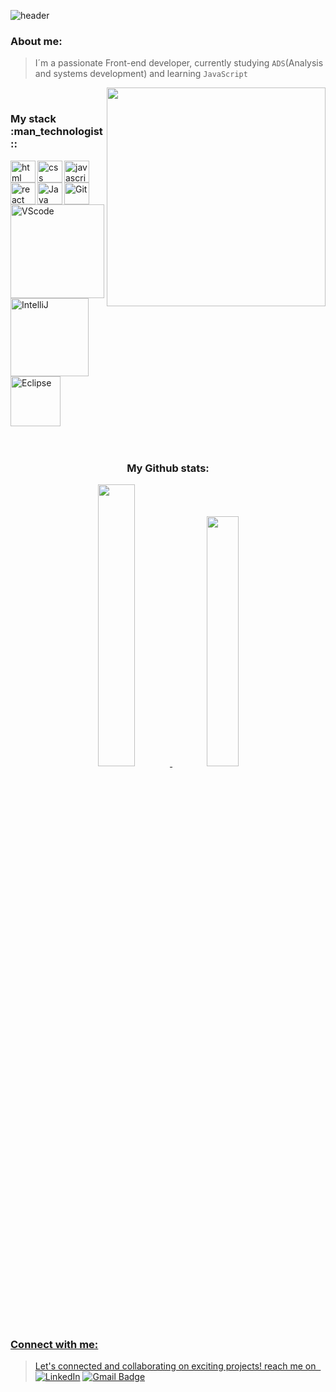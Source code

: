 ![header](https://capsule-render.vercel.app/api?type=rect&color=0:FFF853,25:909092,50:4c4c4c,75:313031,100:1e1e1e&height=60&text=%Hi%20there%,%20I'm%20Renato%20Nunes!&animation=fadeIn&fontColor=ffffff&fontSize=25&fontAlign=50&fontAlignY=55)
<h3>About me:</h3>

> I´m a passionate Front-end developer, currently studying `ADS`(Analysis and systems development) and learning `JavaScript`

<p align="right" > <img src=https://github.com/renatonunesan/renatonunesan/assets/153360955/cc9a4127-c830-44fb-858f-63d2cc095df2 width="350px" align="right" /> </p>

<br>
<h3>My stack :man_technologist::</h3>



<div align="left">
  <img align="left" alt="html" height="35" width="40" src="https://cdn.jsdelivr.net/gh/devicons/devicon/icons/html5/html5-original.svg">
  <img align="left" alt="css" height="35" width="40" src="https://cdn.jsdelivr.net/gh/devicons/devicon/icons/css3/css3-original.svg">
  <img align="left" alt="javascript" height="35" width="40" src="https://cdn.jsdelivr.net/gh/devicons/devicon/icons/javascript/javascript-original.svg">
  <img align="left" alt="react" height="35" width="40" src="https://cdn.jsdelivr.net/gh/devicons/devicon@latest/icons/react/react-original.svg">
  <img align="left" alt="Java"  height="35" width="40" src="https://cdn.jsdelivr.net/gh/devicons/devicon/icons/java/java-original.svg">
  <img align="left" alt="Git" height="35" width="40" src="https://cdn.jsdelivr.net/gh/devicons/devicon/icons/git/git-original.svg">
<br>  
<br>
  <img alt="VScode" width="150" src="https://img.shields.io/badge/Visual_Studio_Code-0078D4?style=for-the-badge&logo=visual%20studio%20code&logoColor=white"/> 
  <img alt="IntelliJ" width="125" src="https://img.shields.io/badge/IntelliJ_IDEA-000000.svg?style=for-the-badge&logo=intellij-idea&logoColor=white"/>
  <img alt="Eclipse" width="80" src="https://img.shields.io/badge/Eclipse-2C2255?style=for-the-badge&logo=eclipse&logoColor=white"/>
</div>

<br>
<br>

<h3 align="center">My Github stats:</h3>

<div align="center">
  <a href="https://github.com/renatonunesan">
  <img width="34%" src="https://github-readme-stats.vercel.app/api?username=renatonunesan&bg_color=1e1e1e&text_color=4c4c4c&title_color=FFF853&layout=compact&theme=algolia&langs_count=7&hide_border=true"/>
  <img width="32%" src="https://github-readme-stats.vercel.app/api/top-langs/?username=renatonunesan&bg_color=1e1e1e&text_color=4c4c4c&title_color=FFF853&layout=compact&theme=algolia&langs_count=7&hide_border=true"/>
</div>

<br>

<h3>Connect with me: </h3>

>Let's connected and collaborating on exciting projects! reach me on‎ ‎ ‎[![LinkedIn](https://img.shields.io/badge/LinkedIn-renatonunesan-yellow)](https://www.linkedin.com/in/renatonunesan/) [![Gmail Badge](https://img.shields.io/badge/renatonunesan@gmail.com-Gmail-c14438?style=flat-square&logo=Gmail&logoColor=white&link=mailto:renatonunesan@gmail.com)](mailto:renatonunesan@gmail.com)
